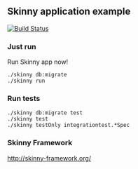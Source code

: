 ## Skinny application example

[![Build Status](https://travis-ci.org/skinny-framework/skinny-framework-example.svg?branch=master)](https://travis-ci.org/skinny-framework/skinny-framework-example)

### Just run

Run Skinny app now!

    ./skinny db:migrate
    ./skinny run

### Run tests

    ./skinny db:migrate test
    ./skinny test
    ./skinny testOnly integrationtest.*Spec

### Skinny Framework

http://skinny-framework.org/

